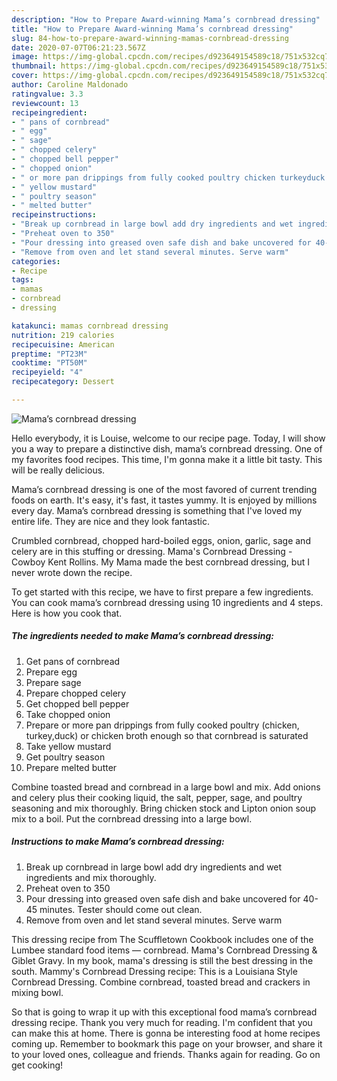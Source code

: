 ```yaml
---
description: "How to Prepare Award-winning Mama’s cornbread dressing"
title: "How to Prepare Award-winning Mama’s cornbread dressing"
slug: 84-how-to-prepare-award-winning-mamas-cornbread-dressing
date: 2020-07-07T06:21:23.567Z
image: https://img-global.cpcdn.com/recipes/d923649154589c18/751x532cq70/mamas-cornbread-dressing-recipe-main-photo.jpg
thumbnail: https://img-global.cpcdn.com/recipes/d923649154589c18/751x532cq70/mamas-cornbread-dressing-recipe-main-photo.jpg
cover: https://img-global.cpcdn.com/recipes/d923649154589c18/751x532cq70/mamas-cornbread-dressing-recipe-main-photo.jpg
author: Caroline Maldonado
ratingvalue: 3.3
reviewcount: 13
recipeingredient:
- " pans of cornbread"
- " egg"
- " sage"
- " chopped celery"
- " chopped bell pepper"
- " chopped onion"
- " or more pan drippings from fully cooked poultry chicken turkeyduck or chicken broth enough so that cornbread is saturated"
- " yellow mustard"
- " poultry season"
- " melted butter"
recipeinstructions:
- "Break up cornbread in large bowl add dry ingredients and wet ingredients and mix thoroughly."
- "Preheat oven to 350"
- "Pour dressing into greased oven safe dish and bake uncovered for 40-45 minutes. Tester should come out clean."
- "Remove from oven and let stand several minutes. Serve warm"
categories:
- Recipe
tags:
- mamas
- cornbread
- dressing

katakunci: mamas cornbread dressing 
nutrition: 219 calories
recipecuisine: American
preptime: "PT23M"
cooktime: "PT50M"
recipeyield: "4"
recipecategory: Dessert

---
```



![Mama’s cornbread dressing](https://img-global.cpcdn.com/recipes/d923649154589c18/751x532cq70/mamas-cornbread-dressing-recipe-main-photo.jpg)

Hello everybody, it is Louise, welcome to our recipe page. Today, I will show you a way to prepare a distinctive dish, mama’s cornbread dressing. One of my favorites food recipes. This time, I'm gonna make it a little bit tasty. This will be really delicious.

Mama’s cornbread dressing is one of the most favored of current trending foods on earth. It's easy, it's fast, it tastes yummy. It is enjoyed by millions every day. Mama’s cornbread dressing is something that I've loved my entire life. They are nice and they look fantastic.

Crumbled cornbread, chopped hard-boiled eggs, onion, garlic, sage and celery are in this stuffing or dressing. Mama&#39;s Cornbread Dressing - Cowboy Kent Rollins. My Mama made the best cornbread dressing, but I never wrote down the recipe.


To get started with this recipe, we have to first prepare a few ingredients. You can cook mama’s cornbread dressing using 10 ingredients and 4 steps. Here is how you cook that.

<!--inarticleads1-->

##### The ingredients needed to make Mama’s cornbread dressing:

1. Get  pans of cornbread
1. Prepare  egg
1. Prepare  sage
1. Prepare  chopped celery
1. Get  chopped bell pepper
1. Take  chopped onion
1. Prepare  or more pan drippings from fully cooked poultry (chicken, turkey,duck) or chicken broth enough so that cornbread is saturated
1. Take  yellow mustard
1. Get  poultry season
1. Prepare  melted butter


Combine toasted bread and cornbread in a large bowl and mix. Add onions and celery plus their cooking liquid, the salt, pepper, sage, and poultry seasoning and mix thoroughly. Bring chicken stock and Lipton onion soup mix to a boil. Put the cornbread dressing into a large bowl. 

<!--inarticleads2-->

##### Instructions to make Mama’s cornbread dressing:

1. Break up cornbread in large bowl add dry ingredients and wet ingredients and mix thoroughly.
1. Preheat oven to 350
1. Pour dressing into greased oven safe dish and bake uncovered for 40-45 minutes. Tester should come out clean.
1. Remove from oven and let stand several minutes. Serve warm


This dressing recipe from The Scuffletown Cookbook includes one of the Lumbee standard food items — cornbread. Mama&#39;s Cornbread Dressing &amp; Giblet Gravy. In my book, mama&#39;s dressing is still the best dressing in the south. Mammy&#39;s Cornbread Dressing recipe: This is a Louisiana Style Cornbread Dressing. Combine cornbread, toasted bread and crackers in mixing bowl. 

So that is going to wrap it up with this exceptional food mama’s cornbread dressing recipe. Thank you very much for reading. I'm confident that you can make this at home. There is gonna be interesting food at home recipes coming up. Remember to bookmark this page on your browser, and share it to your loved ones, colleague and friends. Thanks again for reading. Go on get cooking!
